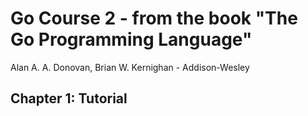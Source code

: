 # Go Course 2 - from the book "The Go Programming Language"
Alan A. A. Donovan, Brian W. Kernighan - Addison-Wesley

## Chapter 1: Tutorial
